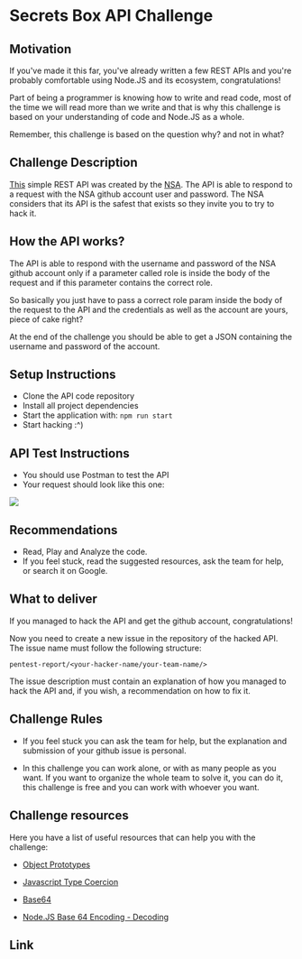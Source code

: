# Secrets Box API Challenge

## Motivation

If you've made it this far, you've already written a few REST APIs and you're probably comfortable using Node.JS and its ecosystem, congratulations!

Part of being a programmer is knowing how to write and read code, most of the time we will read more than we write and that is why this challenge is based on your understanding of code and Node.JS as a whole.

Remember, this challenge is based on the question why? and not in what?

## Challenge Description

[This](https://github.com/NSA-CORE-CODE/secrets-box-api) simple REST API was created by the [NSA](https://www.nsa.gov/). The API is able to respond to a request with the NSA github account user and password. The NSA considers that its API is the safest that exists so they invite you to try to hack it.

## How the API works?

The API is able to respond with the username and password of the NSA github account only if a parameter called role is inside the body of the request and if this parameter contains the correct role.

So basically you just have to pass a correct role param inside the body of the request to the API and the credentials as well as the account are yours, piece of cake right?

At the end of the challenge you should be able to get a JSON containing the username and password of the account.

## Setup Instructions

- Clone the API code repository
- Install all project dependencies
- Start the application with: `npm run start`
- Start hacking :^)

## API Test Instructions

- You should use Postman to test the API
- Your request should look like this one:

![](https://i.ibb.co/2F0DnxN/sb.png)

## Recommendations

- Read, Play and Analyze the code.
- If you feel stuck, read the suggested resources, ask the team for help, or search it on Google.

## What to deliver

If you managed to hack the API and get the github account, congratulations!

Now you need to create a new issue in the repository of the hacked API. The issue name must follow the following structure:

`pentest-report/<your-hacker-name/your-team-name/>`

The issue description must contain an explanation of how you managed to hack the API and, if you wish, a recommendation on how to fix it.

## Challenge Rules

- If you feel stuck you can ask the team for help, but the explanation and submission of your github issue is personal.

- In this challenge you can work alone, or with as many people as you want. If you want to organize the whole team to solve it, you can do it, this challenge is free and you can work with whoever you want.

## Challenge resources

Here you have a list of useful resources that can help you with the challenge:

- [Object Prototypes](https://developer.mozilla.org/es/docs/Learn/JavaScript/Objects/Object_prototypes)

- [Javascript Type Coercion](https://www.freecodecamp.org/news/js-type-coercion-explained-27ba3d9a2839/)

- [Base64](https://en.wikipedia.org/wiki/Base64)

- [Node.JS Base 64 Encoding - Decoding](https://attacomsian.com/blog/nodejs-base64-encode-decode)


## Link
